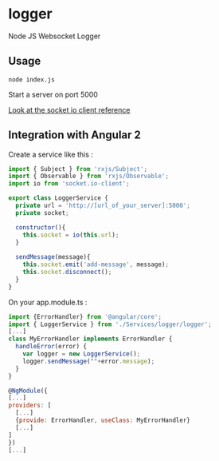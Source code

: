 # logger
Node JS Websocket Logger

## Usage

`node index.js`

Start a server on port 5000

[Look at the socket io client reference](https://github.com/socketio/socket.io-client)

## Integration with Angular 2

Create a service like this : 

```javascript
import { Subject } from 'rxjs/Subject';
import { Observable } from 'rxjs/Observable';
import io from 'socket.io-client';

export class LoggerService {
  private url = 'http://[url_of_your_server]:5000';  
  private socket;

  constructor(){
    this.socket = io(this.url);    
  }
  
  sendMessage(message){
    this.socket.emit('add-message', message);
    this.socket.disconnect();
  }
}
```

On your app.module.ts :

```javascript
import {ErrorHandler} from '@angular/core';
import { LoggerService } from './Services/logger/logger';
[...]
class MyErrorHandler implements ErrorHandler {
  handleError(error) {
    var logger = new LoggerService();    
    logger.sendMessage(""+error.message);    
  }
}

@NgModule({
[...]
providers: [
  [...]
  {provide: ErrorHandler, useClass: MyErrorHandler}
  [...]
]
})
[...]
```
